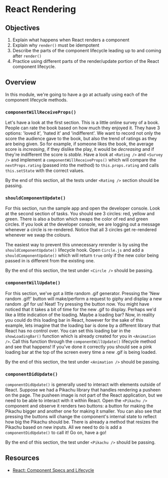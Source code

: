 # React Rendering

## Objectives

1. Explain what happens when React renders a component
2. Explain why `render()` must be idempotent
3. Describe the parts of the component lifecycle leading up to and coming after
   `render()`
4. Practice using different parts of the render/update portion of the React
   component lifecycle.

## Overview

In this module, we're going to have a go at actually using each of the component lifecycle methods.

### `componentWillReceiveProps()`
Let's have a look at the first section. This is a little online survey of a book. People can rate the
book based on how much they enjoyed it. They have 3 options: 'loved it', 'hated it' and 'indifferent'.
We want to record not only the score the audience gave to the book, but also the trend of ratings as
they are being given. So for example, if someone likes the book, the average score is *increasing*, if they
dislike the play, it would be *decreasing* and if they're indifferent the score is *stable*. Have a look at
`<Rating />` and `<Survey />` and implement a `componentWillReceiveProps()` which will compare the `nextProps.rating`
(passed into the method) to `this.props.rating` and calls `this.setState` with the correct values.

By the end of this section, all the tests under `<Rating />` section should be passing.


### `shouldComponentUpdate()`
For this section, run the sample app and open the developer console. Look at the second section of tasks. You should
see 3 circles: red, yellow and green. There is also a button which swaps the color of red and green circles. If you look
at the developer console, we are logging out a message whenever a circle is re-rendered. Notice that all 3 circles get
re-rendered whenever we swap the colours.

The easiest way to prevent this unnecessary rerender is by using the `shouldComponentUpdate()` lifecycle hook. Open
`Circle.js` and add a `shouldComponentUpdate()` which will return `true` only if the new color being passed in is different
from the existing one.

By the end of this section, the test under `<Circle />` should be passing.


### `componentWillUpdate()`
For this section, we've got a little random .gif generator. Pressing the 'New random .gif!' button will make/perform a request
to giphy and display a new random .gif for us! Neat! Try pressing the button now. You might have noticed
that it takes a bit of time for the new .gif to display. Perhaps we'd like a little indication of the loading. Maybe a
loading bar? Now, in reality you could do this loading bar in React, however for the sake of this example, lets imagine
that the loading bar is done by a different library that React has no control over. You can set this loading bar in the
`showLoadingBar()` function which is already created for you in `<Animation />`. Call this function through the
`componentWillUpdate()` lifecycle method and see that happens! If you've done it correctly you should see a pink loading
bar at the top of the screen every time a new .gif is being loaded.

By the end of this section, the test under `<Animation />` should be passing.


### `componentDidUpdate()`
`componentDidUpdate()` is generally used to interact with elements outside of React. Suppose we had a Pikachu library that
handles rendering a pusheen on the page. The pusheen image is not part of the React application, but we need to be able to
interact with it within React. Open the `<Pikachu />` component and observe it renders two buttons: a button for making the
Pikachu bigger and another one for making it smaller. You can also see that pressing the buttons will change the component's
internal state to reflect how big the Pikachu should be. There is already a method that resizes the Pikachu based on new
inputs. All we need to do is add a `componentDidUpdate()` to call it! Go on, have a go!

By the end of this section, the test under `<Pikachu />` should be passing.

## Resources

- [React: Component Specs and Lifecycle](https://github.com/learn-co-curriculum/react-rendering)
